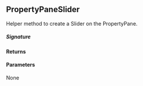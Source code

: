 ## PropertyPaneSlider

Helper method to create a Slider on the PropertyPane.

##### Signature

#### Returns

#### Parameters
None

